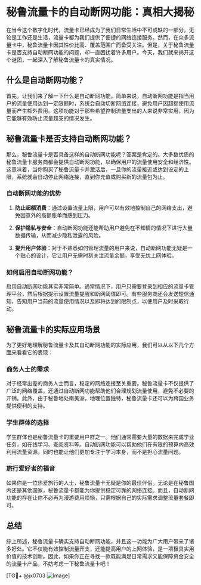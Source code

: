 # 秘鲁流量卡的自动断网功能：真相大揭秘

在当今这个数字化时代，流量卡已经成为了我们日常生活中不可或缺的一部分。无论是工作还是生活，流量卡都为我们提供了便捷的网络连接服务。然而，在众多流量卡中，秘鲁流量卡因其性价比高、覆盖范围广而备受关注。但是，关于秘鲁流量卡是否支持自动断网功能的问题，却一直困扰着许多用户。今天，我们就来揭开这个谜团，一起深入了解秘鲁流量卡的真实情况。

## 什么是自动断网功能？

首先，让我们来了解一下什么是自动断网功能。简单来说，自动断网功能是指当用户的流量使用达到一定限额时，系统会自动切断网络连接，避免用户因超额使用流量而产生额外费用。这项功能对于那些希望控制流量支出的人来说非常实用，因为它能够有效防止流量超支的情况发生。

## 秘鲁流量卡是否支持自动断网功能？

那么，秘鲁流量卡是否具备这样的自动断网功能呢？答案是肯定的。大多数优质的秘鲁流量卡服务商都会提供自动断网功能，以确保用户的流量使用安全和经济性。这意味着，当你购买了秘鲁流量卡并激活后，一旦你的流量接近或达到设定的上限，系统就会自动停止网络连接，直到你充值或购买新的流量包为止。

### 自动断网功能的优势

1. **防止超额消费**：通过设置流量上限，用户可以有效地控制自己的网络支出，避免因意外的高额账单而感到压力。
   
2. **保护隐私与安全**：自动断网功能还能帮助用户避免在不知情的情况下进行大量数据传输，从而减少隐私泄露的风险。

3. **提升用户体验**：对于不熟悉如何管理流量的用户来说，自动断网功能无疑是一个贴心的设计，它让用户无需时刻关注流量余额，享受无忧上网体验。

### 如何启用自动断网功能？

启用自动断网功能其实非常简单。通常情况下，用户只需要登录到相应的流量卡管理平台，然后根据提示设置流量提醒和断网阈值即可。有些服务商还会发送短信通知，告知用户当前的流量使用情况以及即将达到的限制点，以便用户及时采取行动。

## 秘鲁流量卡的实际应用场景

为了更好地理解秘鲁流量卡及其自动断网功能的实际应用，我们可以从以下几个方面来看看它的表现：

### 商务人士的需求

对于经常出差的商务人士而言，稳定的网络连接至关重要。秘鲁流量卡不仅提供了广泛的网络覆盖，还通过自动断网功能帮助他们合理规划流量使用，避免不必要的开销。此外，由于秘鲁地处南美洲，地理位置独特，秘鲁流量卡还可以为跨国业务提供便利的支持。

### 学生群体的选择

学生群体也是秘鲁流量卡的重要用户群之一。他们通常需要大量的数据来完成学业任务，如在线学习、查阅资料等。自动断网功能可以帮助他们在有限的预算内高效利用流量资源，同时也能让他们更加专注于学习本身，而不是担心流量问题。

### 旅行爱好者的福音

如果你是一位热爱旅行的人士，秘鲁流量卡无疑是你的最佳伴侣。无论是在秘鲁国内还是其他国家，秘鲁流量卡都能为你提供稳定可靠的网络连接。而且，自动断网功能的存在让你不必再为漫游费用烦恼，只需根据自己的实际需求调整流量套餐即可。

## 总结

综上所述，秘鲁流量卡确实支持自动断网功能，并且这一功能为广大用户带来了诸多好处。它不仅能有效控制流量开支，还能提高用户的上网体验，是一项极具实用价值的技术创新。因此，如果你正在寻找一款既能满足日常需求又能保障资金安全的流量卡产品，不妨考虑一下秘鲁流量卡吧！

[TG💪+ @jx0703 ![Image](https://github.com/user-attachments/assets/dbca1d08-cadb-493c-b0ec-ad6f7a83f270)]